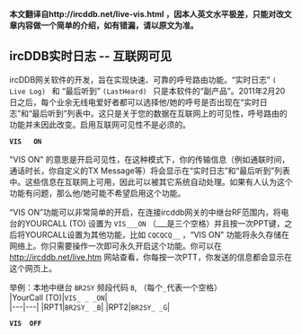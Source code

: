 **本文翻译自http://ircddb.net/live-vis.html ，因本人英文水平极差，只能对改文章内容做一个简单的介绍，如有错漏，请以原文为准。**

## ircDDB实时日志 -- 互联网可见  

ircDDB网关软件的开发，旨在实现快速、可靠的呼号路由功能。“实时日志” `( Live Log) ` 和 “最后听到” `(LastHeard) ` 只是本软件的“副产品”。2011年2月20日之后，每个业余无线电爱好者都可以选择他/她的呼号是否出现在“实时日志”和“最后听到”列表中。这只是关于您的数据在互联网上的可见性，呼号路由的功能并未因此改变。启用互联网可见性不是必须的。

**`VIS   ON`**  

"VIS ON" 的意思是开启可见性，在这种模式下，你的传输信息（例如通联时间，通话时长，你自定义的TX Message等）将会显示在“实时日志”和“最后听到”列表中。这些信息在互联网上可用，因此可以被其它系统自动处理。如果有人认为这个功能有问题，那么他/她可能不希望启用这个功能。  

“VIS ON”功能可以非常简单的开启，在连接ircddb网关的中继台RF范围内，将电台的YOURCALL (TO) 设置为 `VIS___ON` （___是三个空格）并且按一次PPT键，之后将YOURCALL设置为其他功能，比如 `CQCQCQ__` ，“VIS ON" 功能将永久存储在网络上。你只需要操作一次即可永久开启这个功能。你可以在 http://ircddb.net/live.htm 网站查看，你每按一次PTT，你发送的信息都会显示在这个网页上。

  举例：本地中继台 `BR2SY` 频段代码 `B`, （每个`_`代表一个空格）  
  |YourCall (TO)|`VIS_ _ _ON`|  
  |---|---|
  |RPT1|`BR2SY_ _B`|
  |RPT2|`BR2SY_ _G`|
  
**`VIS  OFF`**
